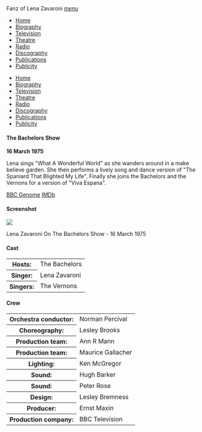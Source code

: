 <!DOCTYPE html>
<html>
<head>
<!--  Enabled DNS prefetching  -->
<meta http-equiv="x-dns-prefetch-control" content="on">

<!-- Meta Tags properties  -->
<meta property="og:title" content="The Bachelors Show - 16 March 1975" />
<meta property="og:description" content="with The Bachelors, The Vernons and Lena Zavaroni. Click on link for details.">
<meta property="og:image" content="https://fanzoflenazavaroni.github.io/images/BBC/The-Bachelors-Show-05.jpg" />

<!-- Meta Tags names  -->
<meta name="title" content="The Bachelors Show - 16 March 1975" />
<meta name="description" content="with The Bachelors, The Vernons and Lena Zavaroni Click on link for details..">
<meta name="image" content="https://fanzoflenazavaroni.github.io/images/BBC/The-Bachelors-Show-05.jpg" />
<meta name="viewport" content="width=device-width, initial-scale=1" />

<!-- Twitter Card Meta Tags  -->
<meta name="twitter:card" content="summary" />

<meta http-equiv="Content-Type" content="text/html; charset=UTF-8" />

<!-- CSS-->
<link rel="stylesheet" href="https://cdnjs.cloudflare.com/ajax/libs/font-awesome/4.7.0/css/font-awesome.min.css" />
<link href="https://fonts.googleapis.com/icon?family=Material+Icons" rel="stylesheet" />
<link href="/materialize/css/materialize.min.css" type="text/css" rel="stylesheet" media="screen" />
<link href="/materialize/css/style.css" type="text/css" rel="stylesheet" media="screen" />

<title>The Bachelors Show - 16 March 1975</title>
</head>

<body>
<div class="navbar-fixed">
<nav>
<div class="nav-wrapper">
<a class="brand-logo truncate">Fanz of Lena Zavaroni</a>
<a href="#" data-target="mobile-demo" class="sidenav-trigger"><i class="material-icons">menu</i></a>
<ul class="right hide-on-med-and-down">
<li><a href="/"><i class="fa fa-home"></i> Home</a></li>
<li><a href="/biography/biography.html"><i class="fa fa-female"></i> Biography</a></li>
<li class="active"><a href="/television/television.html"><i class="fa fa-television"></i> Television</a></li>
<li><a href="/theatre/theatre.html"><i class="fa fa-institution"></i> Theatre</a></li>
<li><a href="/radio/radio.html"><i class="fa fa-microphone"></i> Radio</a></li>
<li><a href="/discography/discography.html"><i class="fa fa-music"></i> Discography</a></li>
<li><a href="/publications/publications.html"><i class="fa fa-newspaper-o"></i> Publications</a></li>
<li><a href="/publicity/publicity.html"><i class="fa fa-photo"></i> Publicity</a></li>

</ul>
</div>
</nav>
</div>

<ul class="sidenav" id="mobile-demo">
<li><a href="/"><i class="fa fa-home"></i> Home</a></li>
<li><a href="/biography/biography.html"><i class="fa fa-female"></i> Biography</a></li>
<li class="active"><a href="/television/television.html"><i class="fa fa-television"></i> Television</a></li>
<li><a href="/theatre/theatre.html"><i class="fa fa-institution"></i> Theatre</a></li>
<li><a href="/radio/radio.html"><i class="fa fa-microphone"></i> Radio</a></li>
<li><a href="/discography/discography.html"><i class="fa fa-music"></i> Discography</a></li>
<li><a href="/publications/publications.html"><i class="fa fa-newspaper-o"></i> Publications</a></li>
<li><a href="/publicity/publicity.html"><i class="fa fa-photo"></i> Publicity</a></li>

</ul>

<main class="Main-Default">
<article>
<div class="row">
<div class="col s12 m8 offset-m2 l6 offset-l3">
<div class="card">
<div class="card-content flow-text">
<h4><i class="fa fa-info"></i> The Bachelors Show</h4>
<strong>16 March 1975</strong>
<p>Lena sings "What A Wonderful World" as she wanders around in a make believe garden. She then performs a lively song and dance version of "The Spaniard That Blighted My Life". Finally she joins the Bachelors and the Vernons for a version of "Viva Espana".</p>
</div>
<div class="card-action flow-text">
<a href="https://genome.ch.bbc.co.uk/d59f0e5c4db840dd9361407881ddc735">BBC Genome</a>
<a href="http://www.imdb.com/title/tt5872062">IMDb</a>
</div></div></div></div>

<div class="row">
<div class="col s12 m8 offset-m2 l6 offset-l3">
<div class="card">
<div class="card-content flow-text">
<h4><i class="fa fa-photo"></i> Screenshot</h4>
<div class="card-image">
<img src="/images/BBC/The-Bachelors-Show-05.jpg">
<p>Lena Zavaroni On The Bachelors Show - 16 March 1975</p>
</div></div></div></div></div>

<div class="row">
<div class="col s12 m8 offset-m2 l6 offset-l3">
<div class="card">
<div class="card-content flow-text">
<h4><i class="fa fa-info"></i> Cast</h4>
<table class="flow-text striped">
<tr><th>Hosts:</th> <td>The Bachelors</td></tr>
<tr><th>Singer:</th> <td>Lena Zavaroni</td></tr>
<tr><th>Singers:</th> <td>The Vernons</td></tr>
</table>
</div></div></div></div>

<div class="row">
<div class="col s12 m8 offset-m2 l6 offset-l3">
<div class="card">
<div class="card-content flow-text">
<h4><i class="fa fa-info"></i> Crew</h4>
<table class="flow-text striped">
<tr><th>Orchestra conductor:</th> <td>Norman Percival</td></tr>
<tr><th>Choreography:</th> <td>Lesley Brooks</td></tr>
<tr><th>Production team:</th> <td>Ann R Mann</td></tr>
<tr><th>Production team:</th> <td>Maurice Gallacher</td></tr>
<tr><th>Lighting:</th> <td>Ken McGregor</td></tr>
<tr><th>Sound:</th> <td>Hugh Barker</td></tr>
<tr><th>Sound:</th> <td>Peter Rose</td></tr>
<tr><th>Design:</th> <td>Lesley Bremness</td></tr>
<tr><th>Producer:</th> <td>Ernst Maxin</td></tr>
<tr><th>Production company:</th> <td>BBC Television</td></tr>
</table>
</div></div></div></div>
</article>
</main>
<!-- Scripts -->
<script src="https://code.jquery.com/jquery-2.1.1.min.js"></script>
<script src="/materialize/js/materialize.min.js"></script>
<script src="/materialize/js/init.js"></script>
</body>
</html>
